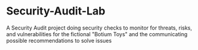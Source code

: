 # Security-Audit-Lab
A Security Audit project doing security checks to monitor for threats, risks, and vulnerabilities for the fictional "Botium Toys" and the communicating possible recommendations to solve issues

